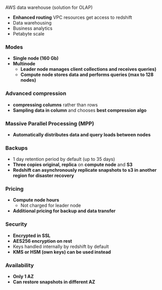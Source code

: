 

AWS data warehouse \(solution for OLAP\)

- **Enhanced routing**  VPC resources get access to redshift
- Data warehousing
- Business analytics
- Petabyte scale

### Modes

- **Single node \(160 Gb\)**
- **Multinode**
    - **Leader node  manages client collections and receives queries\)**
    - **Compute node stores data and performs queries \(max to 128 nodes\)**

### **Advanced compression**

- **compressing columns** rather than rows
- **Sampling data in column** and chooses **best compression algo**

### **Massive Parallel Processing \(MPP\)**

- **Automatically distributes data and query loads between nodes**

### Backups

- 1 day retention period by default \(up to 35 days\)
- **Three copies  original, replica** on **compute node** and **S3**
- **Redshift can asynchronously replicate snapshots to s3 in another region for disaster recovery**

### **Pricing**

- **Compute node hours**
    - Not charged for leader node
- **Additional pricing for backup and data transfer**

### Security

- **Encrypted in SSL**
- **AES256 encryption on rest**
- Keys handled internally by redshift by default
- **KMS or HSM \(own keys\) can be used instead**

### **Availability**

- **Only 1 AZ**
- **Can restore snapshots in different AZ**
